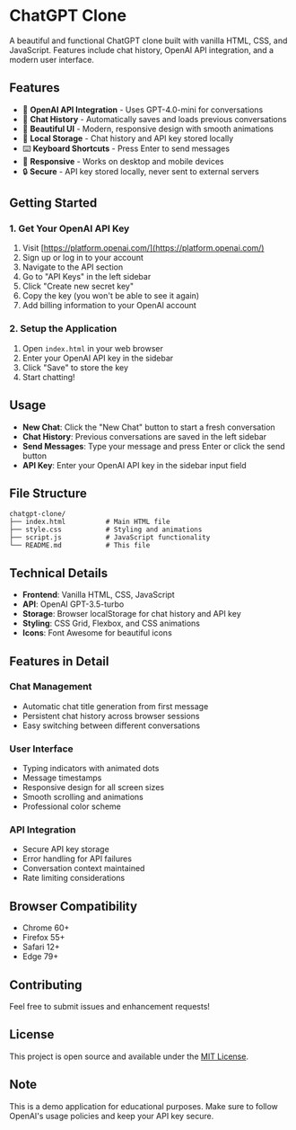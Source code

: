 # ChatGPT Clone

A beautiful and functional ChatGPT clone built with vanilla HTML, CSS, and JavaScript. Features include chat history, OpenAI API integration, and a modern user interface.

## Features

- 🤖 **OpenAI API Integration** - Uses GPT-4.0-mini for conversations
- 💬 **Chat History** - Automatically saves and loads previous conversations
- 🎨 **Beautiful UI** - Modern, responsive design with smooth animations
- 💾 **Local Storage** - Chat history and API key stored locally
- ⌨️ **Keyboard Shortcuts** - Press Enter to send messages
- 📱 **Responsive** - Works on desktop and mobile devices
- 🔒 **Secure** - API key stored locally, never sent to external servers

## Getting Started

### 1. Get Your OpenAI API Key

1. Visit [https://platform.openai.com/](https://platform.openai.com/)
2. Sign up or log in to your account
3. Navigate to the API section
4. Go to "API Keys" in the left sidebar
5. Click "Create new secret key"
6. Copy the key (you won't be able to see it again)
7. Add billing information to your OpenAI account

### 2. Setup the Application

1. Open `index.html` in your web browser
2. Enter your OpenAI API key in the sidebar
3. Click "Save" to store the key
4. Start chatting!

## Usage

- **New Chat**: Click the "New Chat" button to start a fresh conversation
- **Chat History**: Previous conversations are saved in the left sidebar
- **Send Messages**: Type your message and press Enter or click the send button
- **API Key**: Enter your OpenAI API key in the sidebar input field

## File Structure

```
chatgpt-clone/
├── index.html          # Main HTML file
├── style.css           # Styling and animations
├── script.js           # JavaScript functionality
└── README.md           # This file
```

## Technical Details

- **Frontend**: Vanilla HTML, CSS, JavaScript
- **API**: OpenAI GPT-3.5-turbo
- **Storage**: Browser localStorage for chat history and API key
- **Styling**: CSS Grid, Flexbox, and CSS animations
- **Icons**: Font Awesome for beautiful icons

## Features in Detail

### Chat Management
- Automatic chat title generation from first message
- Persistent chat history across browser sessions
- Easy switching between different conversations

### User Interface
- Typing indicators with animated dots
- Message timestamps
- Responsive design for all screen sizes
- Smooth scrolling and animations
- Professional color scheme

### API Integration
- Secure API key storage
- Error handling for API failures
- Conversation context maintained
- Rate limiting considerations

## Browser Compatibility

- Chrome 60+
- Firefox 55+
- Safari 12+
- Edge 79+

## Contributing

Feel free to submit issues and enhancement requests!

## License

This project is open source and available under the [MIT License](LICENSE).

## Note

This is a demo application for educational purposes. Make sure to follow OpenAI's usage policies and keep your API key secure.
